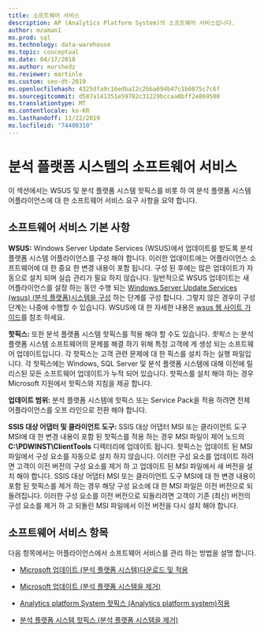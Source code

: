 ```yaml
---
title: 소프트웨어 서비스
description: AP (Analytics Platform System)의 소프트웨어 서비스입니다.
author: mzaman1
ms.prod: sql
ms.technology: data-warehouse
ms.topic: conceptual
ms.date: 04/17/2018
ms.author: murshedz
ms.reviewer: martinle
ms.custom: seo-dt-2019
ms.openlocfilehash: 4325dfa9c16edba12c2bba694b47c1b0875c7c6f
ms.sourcegitcommit: d587a141351e59782c31229bccaa0bff2e869580
ms.translationtype: MT
ms.contentlocale: ko-KR
ms.lasthandoff: 11/22/2019
ms.locfileid: "74400310"
---
```

# <a name="software-servicing-in-analytics-platform-system"></a>분석 플랫폼 시스템의 소프트웨어 서비스
이 섹션에서는 WSUS 및 분석 플랫폼 시스템 핫픽스를 비롯 하 여 분석 플랫폼 시스템 어플라이언스에 대 한 소프트웨어 서비스 요구 사항을 요약 합니다.  
  
## <a name="Basics"></a>소프트웨어 서비스 기본 사항  
**WSUS:** Windows Server Update Services (WSUS)에서 업데이트를 받도록 분석 플랫폼 시스템 어플라이언스를 구성 해야 합니다. 이러한 업데이트에는 어플라이언스 소프트웨어에 대 한 중요 한 변경 내용이 포함 됩니다. 구성 된 후에는 많은 업데이트가 자동으로 설치 되며 실습 관리가 필요 하지 않습니다. 일반적으로 WSUS 업데이트는 새 어플라이언스를 설정 하는 동안 수행 되는 [Windows Server Update Services &#40;wsus&#41; &#40;분석 플랫폼&#41;시스템을 구성](configure-windows-server-update-services-wsus.md) 하는 단계를 구성 합니다. 그렇지 않은 경우이 구성 단계는 나중에 수행할 수 있습니다. WSUS에 대 한 자세한 내용은 [wsus 웹 사이트 가이드](https://go.microsoft.com/fwlink/?LinkId=202417)를 참조 하세요.  
  
**핫픽스:** 또한 분석 플랫폼 시스템 핫픽스를 적용 해야 할 수도 있습니다. *핫픽스* 는 분석 플랫폼 시스템 소프트웨어의 문제를 해결 하기 위해 특정 고객에 게 생성 되는 소프트웨어 업데이트입니다. 각 핫픽스는 고객 관련 문제에 대 한 픽스를 설치 하는 실행 파일입니다. 각 핫픽스에는 Windows, SQL Server 및 분석 플랫폼 시스템에 대해 이전에 릴리스된 모든 소프트웨어 업데이트가 누적 되어 있습니다. 핫픽스를 설치 해야 하는 경우 Microsoft 지원에서 핫픽스와 지침을 제공 합니다.  
  
**업데이트 범위:** 분석 플랫폼 시스템에 핫픽스 또는 Service Pack을 적용 하려면 전체 어플라이언스를 오프 라인으로 전환 해야 합니다.  
  
**SSIS 대상 어댑터 및 클라이언트 도구:** SSIS 대상 어댑터 MSI 또는 클라이언트 도구 MSI에 대 한 변경 내용이 포함 된 핫픽스를 적용 하는 경우 MSI 파일이 제어 노드의 **C:\PDWINST\ClientTools** 디렉터리에 업데이트 됩니다. 핫픽스는 업데이트 된 MSI 파일에서 구성 요소를 자동으로 설치 하지 않습니다. 이러한 구성 요소를 업데이트 하려면 고객이 이전 버전의 구성 요소를 제거 하 고 업데이트 된 MSI 파일에서 새 버전을 설치 해야 합니다. SSIS 대상 어댑터 MSI 또는 클라이언트 도구 MSI에 대 한 변경 내용이 포함 된 핫픽스를 제거 하는 경우 해당 구성 요소에 대 한 MSI 파일은 이전 버전으로 되돌려집니다. 이러한 구성 요소를 이전 버전으로 되돌리려면 고객이 기존 (최신) 버전의 구성 요소를 제거 하 고 되돌린 MSI 파일에서 이전 버전을 다시 설치 해야 합니다.  
  
## <a name="software-servicing-topics"></a>소프트웨어 서비스 항목  
다음 항목에서는 어플라이언스에서 소프트웨어 서비스를 관리 하는 방법을 설명 합니다.  
  
-   [Microsoft 업데이트 &#40;분석 플랫폼 시스템&#41;다운로드 및 적용](download-and-apply-microsoft-updates.md)  
  
-   [Microsoft 업데이트 &#40;분석 플랫폼 시스템을 제거&#41;](uninstall-microsoft-updates.md)  
  
-   [Analytics platform System 핫픽스 &#40;Analytics platform system&#41;적용](apply-analytics-platform-system-hotfixes.md)  
  
-   [분석 플랫폼 시스템 핫픽스 &#40;분석 플랫폼 시스템을 제거&#41;](uninstall-analytics-platform-system-hotfixes.md)  
  
<!-- MISSING LINKS ## See Also  
[Common Metadata Query Examples &#40;SQL Server PDW&#41;](../sqlpdw/common-metadata-query-examples-sql-server-pdw.md)  -->  
  
